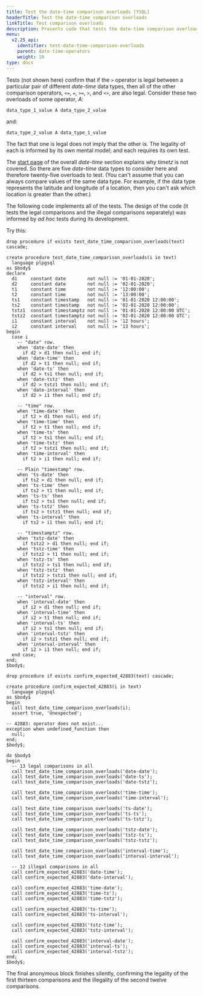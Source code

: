 ```yaml
---
title: Test the date-time comparison overloads [YSQL]
headerTitle: Test the date-time comparison overloads
linkTitle: Test comparison overloads
description: Presents code that tests the date-time comparison overloads. [YSQL]
menu:
  v2.25_api:
    identifier: test-date-time-comparison-overloads
    parent: date-time-operators
    weight: 10
type: docs
---
```


Tests (not shown here) confirm that if the `>` operator is legal between a particular pair of different _date-time_ data types, then all of the other comparison operators, `<=`, `=`, `>=`, `>`, and `<>`, are also legal. Consider these two overloads of some operator, _A_:

```output
data_type_1_value A data_type_2_value
```

and:

```output
data_type_2_value A data_type_1_value
```

The fact that one is legal does not imply that the other is. The legality of each is informed by its own mental model; and each requires its own test.

The [start page](../../../type_datetime/) of the overall _date-time_ section explains why _timetz_ is not covered. So there are five _date-time_ data types to consider here and therefore twenty-five overloads to test. (You can't assume that you can always compare values of the same data type. For example, if the data type represents the latitude and longitude of a location, then you can't ask which location is greater than the other.)

The following code implements all of the tests. The design of the code (it tests the legal comparisons and the illegal comparisons separately) was informed by _ad hoc_ tests during its development.

Try this:

```plpgsql
drop procedure if exists test_date_time_comparison_overloads(text) cascade;

create procedure test_date_time_comparison_overloads(i in text)
  language plpgsql
as $body$
declare
  d1     constant date        not null := '01-01-2020';
  d2     constant date        not null := '02-01-2020';
  t1     constant time        not null := '12:00:00';
  t2     constant time        not null := '13:00:00';
  ts1    constant timestamp   not null := '01-01-2020 12:00:00';
  ts2    constant timestamp   not null := '02-01-2020 12:00:00';
  tstz1  constant timestamptz not null := '01-01-2020 12:00:00 UTC';
  tstz2  constant timestamptz not null := '02-01-2020 12:00:00 UTC';
  i1     constant interval    not null := '12 hours';
  i2     constant interval    not null := '13 hours';
begin
  case i
    -- "date" row.
    when 'date-date' then
      if d2 > d1 then null; end if;
    when 'date-time' then
      if d2 > t1 then null; end if;
    when 'date-ts' then
      if d2 > ts1 then null; end if;
    when 'date-tstz' then
      if d2 > tstz1 then null; end if;
    when 'date-interval' then
      if d2 > i1 then null; end if;

    -- "time" row.
    when 'time-date' then
      if t2 > d1 then null; end if;
    when 'time-time' then
      if t2 > t1 then null; end if;
    when 'time-ts' then
      if t2 > ts1 then null; end if;
    when 'time-tstz' then
      if t2 > tstz1 then null; end if;
    when 'time-interval' then
      if t2 > i1 then null; end if;

    -- Plain "timestamp" row.
    when 'ts-date' then
      if ts2 > d1 then null; end if;
    when 'ts-time' then
      if ts2 > t1 then null; end if;
    when 'ts-ts' then
      if ts2 > ts1 then null; end if;
    when 'ts-tstz' then
      if ts2 > tstz1 then null; end if;
    when 'ts-interval' then
      if ts2 > i1 then null; end if;

    -- "timestamptz" row.
    when 'tstz-date' then
      if tstz2 > d1 then null; end if;
    when 'tstz-time' then
      if tstz2 > t1 then null; end if;
    when 'tstz-ts' then
      if tstz2 > ts1 then null; end if;
    when 'tstz-tstz' then
      if tstz2 > tstz1 then null; end if;
    when 'tstz-interval' then
      if tstz2 > i1 then null; end if;

    -- "interval" row.
    when 'interval-date' then
      if i2 > d1 then null; end if;
    when 'interval-time' then
      if i2 > t1 then null; end if;
    when 'interval-ts' then
      if i2 > ts1 then null; end if;
    when 'interval-tstz' then
      if i2 > tstz1 then null; end if;
    when 'interval-interval' then
      if i2 > i1 then null; end if;
  end case;
end;
$body$;

drop procedure if exists confirm_expected_42883(text) cascade;

create procedure confirm_expected_42883(i in text)
  language plpgsql
as $body$
begin
  call test_date_time_comparison_overloads(i);
  assert true, 'Unexpected';

-- 42883: operator does not exist...
exception when undefined_function then
  null;
end;
$body$;

do $body$
begin
  -- 13 legal comparisons in all
  call test_date_time_comparison_overloads('date-date');
  call test_date_time_comparison_overloads('date-ts');
  call test_date_time_comparison_overloads('date-tstz');

  call test_date_time_comparison_overloads('time-time');
  call test_date_time_comparison_overloads('time-interval');

  call test_date_time_comparison_overloads('ts-date');
  call test_date_time_comparison_overloads('ts-ts');
  call test_date_time_comparison_overloads('ts-tstz');

  call test_date_time_comparison_overloads('tstz-date');
  call test_date_time_comparison_overloads('tstz-ts');
  call test_date_time_comparison_overloads('tstz-tstz');

  call test_date_time_comparison_overloads('interval-time');
  call test_date_time_comparison_overloads('interval-interval');

  -- 12 illegal comparisons in all
  call confirm_expected_42883('date-time');
  call confirm_expected_42883('date-interval');

  call confirm_expected_42883('time-date');
  call confirm_expected_42883('time-ts');
  call confirm_expected_42883('time-tstz');

  call confirm_expected_42883('ts-time');
  call confirm_expected_42883('ts-interval');

  call confirm_expected_42883('tstz-time');
  call confirm_expected_42883('tstz-interval');

  call confirm_expected_42883('interval-date');
  call confirm_expected_42883('interval-ts');
  call confirm_expected_42883('interval-tstz');
end;
$body$;
```

The final anonymous block finishes silently, confirming the legality of the first thirteen comparisons and the illegality of the second twelve comparisons.
